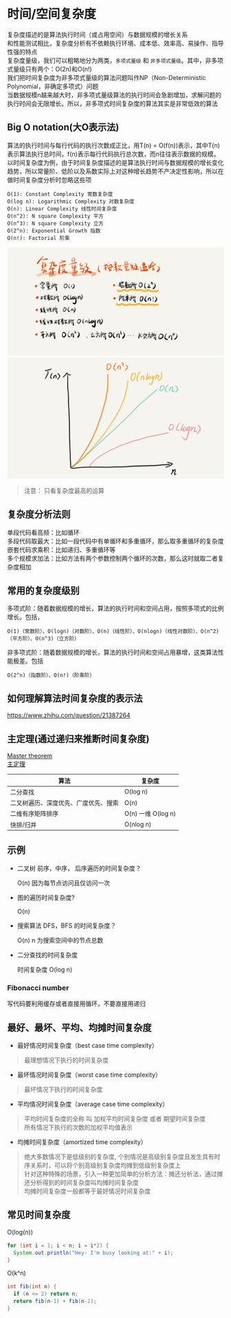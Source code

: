 # 时间/空间复杂度

复杂度描述的是算法执行时间（或占用空间）与数据规模的增长关系  
和性能测试相比，复杂度分析有不依赖执行环境、成本低、效率高、易操作、指导性强的特点  
复杂度量级，我们可以粗略地分为两类，`多项式量级` 和 `非多项式量级`。其中，非多项式量级只有两个：O(2n)和O(n!)  
我们把时间复杂度为非多项式量级的算法问题叫作NP（Non-Deterministic Polynomial，非确定多项式）问题  
当数据规模n越来越大时，非多项式量级算法的执行时间会急剧增加，求解问题的执行时间会无限增长。所以，非多项式时间复杂度的算法其实是非常低效的算法  

## Big O notation(大O表示法)

算法的执行时间与每行代码的执行次数成正比，用T(n) = O(f(n))表示，其中T(n)表示算法执行总时间，f(n)表示每行代码执行总次数，而n往往表示数据的规模。
以时间复杂度为例，由于时间复杂度描述的是算法执行时间与数据规模的增长变化趋势，所以常量阶、低阶以及系数实际上对这种增长趋势不产决定性影响，所以在做时间复杂度分析时忽略这些项

```
O(1): Constant Complexity 常数复杂度
O(log n): Logarithmic Complexity 对数复杂度
O(n): Linear Complexity 线性时间复杂度
O(n^2): N square Complexity 平方
O(n^3): N square Complexity 立方
O(2^n): Exponential Growth 指数
O(n!): Factorial 阶乘
```
![](./complexity/1.jpg)
![](./complexity/2.jpg)

>注意：
    只看复杂度最高的运算

## 复杂度分析法则

单段代码看高频：比如循环  
多段代码取最大：比如一段代码中有单循环和多重循环，那么取多重循环的复杂度  
嵌套代码求乘积：比如递归、多重循环等  
多个规模求加法：比如方法有两个参数控制两个循环的次数，那么这时就取二者复杂度相加  

## 常用的复杂度级别

多项式阶：随着数据规模的增长，算法的执行时间和空间占用，按照多项式的比例增长。包括，

    O(1)（常数阶）、O(logn)（对数阶）、O(n)（线性阶）、O(nlogn)（线性对数阶）、O(n^2)（平方阶）、O(n^3)（立方阶）

非多项式阶：随着数据规模的增长，算法的执行时间和空间占用暴增，这类算法性能极差。包括

    O(2^n)（指数阶）、O(n!)（阶乘阶）

## 如何理解算法时间复杂度的表示法

<https://www.zhihu.com/question/21387264>

## 主定理(通过递归来推断时间复杂度)

[Master theorem](https://en.wikipedia.org/wiki/Master_theorem_%28analysis_of_algorithms%29)  
[主定理](https://zh.wikipedia.org/wiki/主定理)

|  算法   | 复杂度  |
|  ----  | ----  |
| 二分查找 | O(log n) |
| 二叉树遍历、深度优先、广度优先、搜索 | O(n) |
| 二维有序矩阵排序 | O(n) 一维 O(log n) |
| 快排/归并 | O(nlog n) |

## 示例

- 二叉树 前序，中序， 后序遍历的时间复杂度？

  O(n)
  因为每节点访问且仅访问一次

- 图的遍历时间复杂度?

  O(n)

- 搜索算法 DFS，BFS 的时间复杂度？

  O(n) n 为搜索空间中的节点总数

- 二分查找的时间复杂度

  时间复杂度 O(log n)

### Fibonacci number

写代码要利用缓存或者直接用循环，不要直接用递归


## 最好、最坏、平均、均摊时间复杂度


- 最好情况时间复杂度（best case time complexity）

>最理想情况下执行的时间复杂度

- 最坏情况时间复杂度（worst case time complexity）

>最坏情况下执行的时间复杂度

- 平均情况时间复杂度（average case time complexity）
    
>平均时间复杂度的全称 叫 加权平均时间复杂度 或者 期望时间复杂度  
  所有情况下执行的次数的加权平均值表示

- 均摊时间复杂度（amortized time complexity）

>绝大多数情况下是低级别的复杂度, 个别情况是高级别复杂度且发生具有时序关系时，可以将个别高级别复杂度均摊到低级别复杂度上  
针对这种特殊的场景，引入一种更加简单的分析方法：摊还分析法，通过摊还分析得到的时间复杂度叫均摊时间复杂度  
均摊时间复杂度一般都等于最好情况时间复杂度  



## 常见时间复杂度

O(log(n))

```Java
for (int i = 1; i < n; i = i*2) {
  System.out.println("Hey- I'm busy looking at:" + i);
}
```

O(k^n)

```Java
int fib(int n) {
  if (n <= 2) return n;
  return fib(n-1) + fib(n-2);
}
```
